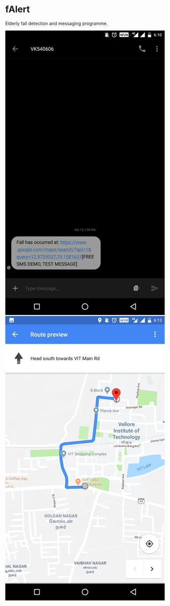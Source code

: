 # fAlert
Elderly fall detection and messaging programme.

![Screenshot](/Screenshot_20181106-181042.jpg?raw=true)   ![Screenshot](/Screenshot_20181106-181319.jpg)